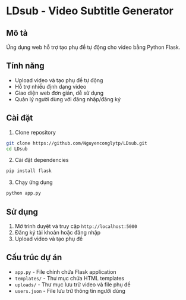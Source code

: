 # LDsub - Video Subtitle Generator

## Mô tả
Ứng dụng web hỗ trợ tạo phụ đề tự động cho video bằng Python Flask.

## Tính năng
- Upload video và tạo phụ đề tự động
- Hỗ trợ nhiều định dạng video
- Giao diện web đơn giản, dễ sử dụng
- Quản lý người dùng với đăng nhập/đăng ký

## Cài đặt
1. Clone repository
```bash
git clone https://github.com/Nguyenconglytp/LDsub.git
cd LDsub
```

2. Cài đặt dependencies
```bash
pip install flask
```

3. Chạy ứng dụng
```bash
python app.py
```

## Sử dụng
1. Mở trình duyệt và truy cập `http://localhost:5000`
2. Đăng ký tài khoản hoặc đăng nhập
3. Upload video và tạo phụ đề

## Cấu trúc dự án
- `app.py` - File chính chứa Flask application
- `templates/` - Thư mục chứa HTML templates
- `uploads/` - Thư mục lưu trữ video và file phụ đề
- `users.json` - File lưu trữ thông tin người dùng
